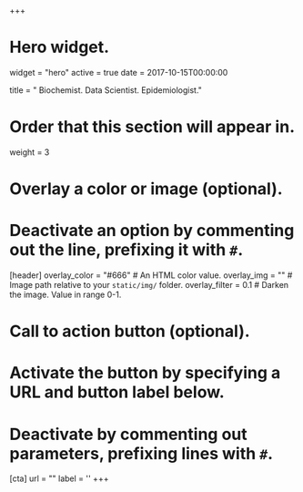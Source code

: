 +++
# Hero widget.
widget = "hero"
active = true
date = 2017-10-15T00:00:00

title = "
Biochemist.
Data Scientist.
Epidemiologist."
 
# Order that this section will appear in.
weight = 3

# Overlay a color or image (optional).
#   Deactivate an option by commenting out the line, prefixing it with `#`.
[header]
  overlay_color = "#666"  # An HTML color value.
  overlay_img = ""  # Image path relative to your `static/img/` folder.
  overlay_filter = 0.1  # Darken the image. Value in range 0-1.

# Call to action button (optional).
#   Activate the button by specifying a URL and button label below.
#   Deactivate by commenting out parameters, prefixing lines with `#`.
[cta]
  url = ""
  label = ''
+++
